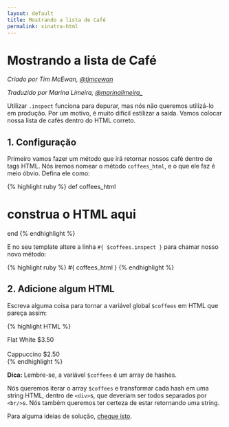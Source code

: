 ```yaml
---
layout: default
title: Mostrando a lista de Café
permalink: sinatra-html
---
```


# Mostrando a lista de Café

*Criado por Tim McEwan, [@tjmcewan](https://twitter.com/tjmcewan)*

*Traduzido por Marina Limeira, [@marinalimeira_](http://twitter.com/marinalimeira_)*

Utilizar `.inspect` funciona para depurar, mas nós não queremos utilizá-lo em produção. Por um motivo, é muito difícil estilizar a saída. Vamos colocar nossa lista de cafés dentro do HTML correto.

## 1. Configuração

Primeiro vamos fazer um método que irá retornar nossos café dentro de tags HTML. Nós iremos nomear o método `coffees_html`, e o que ele faz é meio óbvio. Defina ele como:

{% highlight ruby %}
def coffees_html
  # construa o HTML aqui
end
{% endhighlight %}

E no seu template altere a linha `#{ $coffees.inspect }` para chamar nosso novo método:

{% highlight ruby %}
#{ coffees_html }
{% endhighlight %}

## 2. Adicione algum HTML

Escreva alguma coisa para tornar a variável global `$coffees` em HTML que pareça assim:

{% highlight HTML %}
<div>Flat White $3.50</div>
<br>
<div>Cappuccino $2.50</div>
{% endhighlight %}

**Dica:** Lembre-se, a variável `$coffees` é um array de hashes.

Nós queremos iterar o array `$coffees` e transformar cada hash em uma string HTML, dentro de `<div>`s, que deveriam ser todos separados por `<br/>`s. Nós também queremos ter certeza de estar retornando uma string.

Para alguma ideias de solução, [cheque isto](http://tjmcewan.github.io/coffeecalc/snippets/coffees_html.rb.txt).
